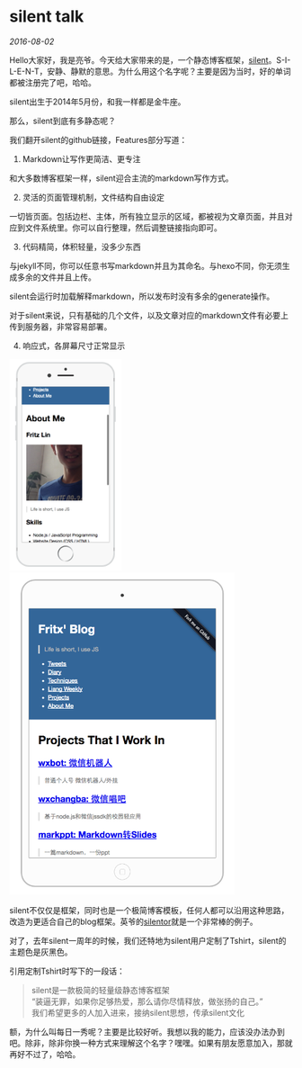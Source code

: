 # silent talk

*2016-08-02*

Hello大家好，我是亮爷。今天给大家带来的是，一个静态博客框架，[silent](../../projects/silent_2.0/)。S-I-L-E-N-T，安静、静默的意思。为什么用这个名字呢？主要是因为当时，好的单词都被注册完了吧，哈哈。

silent出生于2014年5月份，和我一样都是金牛座。

那么，silent到底有多静态呢？

我们翻开silent的github链接，Features部分写道：

1. Markdown让写作更简洁、更专注

  和大多数博客框架一样，silent迎合主流的markdown写作方式。

2. 灵活的页面管理机制，文件结构自由设定

  一切皆页面。包括边栏、主体，所有独立显示的区域，都被视为文章页面，并且对应到文件系统里。你可以自行整理，然后调整链接指向即可。

3. 代码精简，体积轻量，没多少东西

  与jekyll不同，你可以任意书写markdown并且为其命名。与hexo不同，你无须生成多余的文件并且上传。

  silent会运行时加载解释markdown，所以发布时没有多余的generate操作。

  对于silent来说，只有基础的几个文件，以及文章对应的markdown文件有必要上传到服务器，非常容易部署。

4. 响应式，各屏幕尺寸正常显示

  <img width="200" src="屏幕快照 2016-08-02 下午6.35.12.png"><br>
  <img width="400" src="屏幕快照 2016-08-02 下午5.46.40.png">

silent不仅仅是框架，同时也是一个极简博客模板，任何人都可以沿用这种思路，改造为更适合自己的blog框架。英爷的[silentor](https://github.com/Jayin/silentor)就是一个非常棒的例子。

对了，去年silent一周年的时候，我们还特地为silent用户定制了Tshirt，silent的主题色是灰黑色。

引用定制Tshirt时写下的一段话：

> silent是一款极简的轻量级静态博客框架<br>
“装逼无罪，如果你足够热爱，那么请你尽情释放，做张扬的自己。”<br>
我们希望更多的人加入进来，接纳silent思想，传承silent文化

额，为什么叫每日一秀呢？主要是比较好听。我想以我的能力，应该没办法办到吧。除非，除非你换一种方式来理解这个名字？嘿嘿。如果有朋友愿意加入，那就再好不过了，哈哈。
